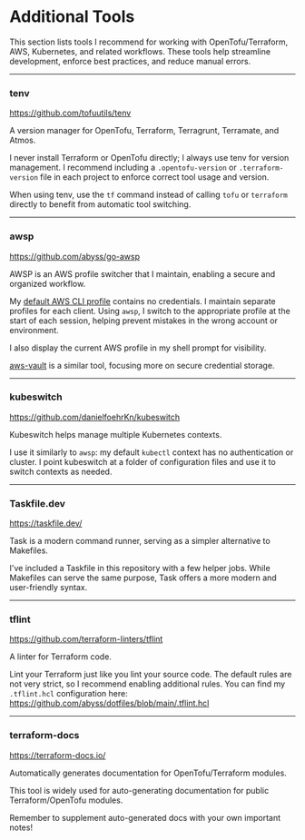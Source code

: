 # Additional Tools

This section lists tools I recommend for working with OpenTofu/Terraform, AWS, Kubernetes, and related workflows. These tools help streamline development, enforce best practices, and reduce manual errors.

---

### tenv
https://github.com/tofuutils/tenv

A version manager for OpenTofu, Terraform, Terragrunt, Terramate, and Atmos.

I never install Terraform or OpenTofu directly; I always use tenv for version management. I recommend including a `.opentofu-version` or `.terraform-version` file in each project to enforce correct tool usage and version.

When using tenv, use the `tf` command instead of calling `tofu` or `terraform` directly to benefit from automatic tool switching.

---

### awsp
https://github.com/abyss/go-awsp

AWSP is an AWS profile switcher that I maintain, enabling a secure and organized workflow.

My [default AWS CLI profile](https://docs.aws.amazon.com/cli/v1/userguide/cli-configure-files.html) contains no credentials. I maintain separate profiles for each client. Using `awsp`, I switch to the appropriate profile at the start of each session, helping prevent mistakes in the wrong account or environment.

I also display the current AWS profile in my shell prompt for visibility.

[aws-vault](https://github.com/99designs/aws-vault) is a similar tool, focusing more on secure credential storage.

---

### kubeswitch
https://github.com/danielfoehrKn/kubeswitch

Kubeswitch helps manage multiple Kubernetes contexts.

I use it similarly to `awsp`: my default `kubectl` context has no authentication or cluster. I point kubeswitch at a folder of configuration files and use it to switch contexts as needed.

---

### Taskfile.dev
https://taskfile.dev/

Task is a modern command runner, serving as a simpler alternative to Makefiles.

I've included a Taskfile in this repository with a few helper jobs. While Makefiles can serve the same purpose, Task offers a more modern and user-friendly syntax.

---

### tflint
https://github.com/terraform-linters/tflint

A linter for Terraform code.

Lint your Terraform just like you lint your source code. The default rules are not very strict, so I recommend enabling additional rules. You can find my `.tflint.hcl` configuration here: https://github.com/abyss/dotfiles/blob/main/.tflint.hcl

---

### terraform-docs
https://terraform-docs.io/

Automatically generates documentation for OpenTofu/Terraform modules.

This tool is widely used for auto-generating documentation for public Terraform/OpenTofu modules.

Remember to supplement auto-generated docs with your own important notes!
